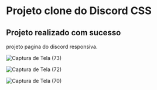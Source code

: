 # Projeto clone do Discord CSS

## Projeto realizado com sucesso

projeto pagina do discord responsiva.

![Captura de Tela (73)](https://github.com/MKawan/projeto-pagina-do-discord-css/assets/51447066/324d1224-e934-48e8-8057-d88b9280a999)


![Captura de Tela (72)](https://github.com/MKawan/projeto-pagina-do-discord-css/assets/51447066/d4fe8538-c469-4a7d-9d4e-3437be52ff5c)


![Captura de Tela (70)](https://github.com/MKawan/projeto-pagina-do-discord-css/assets/51447066/38bfbd87-83ac-4284-989b-c6cf5257ab2f)
